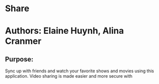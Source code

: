 # Share

# Authors: Elaine Huynh, Alina Cranmer

## Purpose:
  Sync up with friends and watch your favorite shows and movies using this application. Video sharing is made easier and more secure with 
